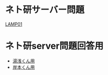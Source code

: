 # ネト研サーバー問題
[LAMP01](https://github.com/ECCNetLab/problems/blob/main/basic_server01/README.md)


# ネト研server問題回答用
* [湯浅くん用](Yuasa/README.md)
* [岸本くん用](Kishimoto/README.md)





